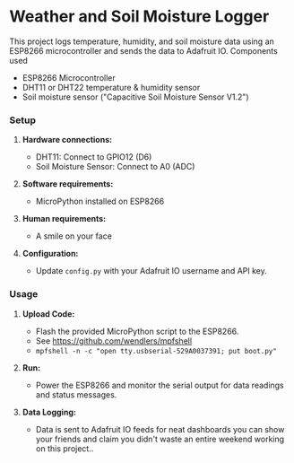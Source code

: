 # Weather and Soil Moisture Logger

This project logs temperature, humidity, and soil moisture data using an ESP8266 microcontroller and sends the data to Adafruit IO.
Components used
* ESP8266 Microcontroller
* DHT11 or DHT22 temperature & humidity sensor
* Soil moisture sensor ("Capacitive Soil Moisture Sensor V1.2")

### Setup
1. **Hardware connections:**
   - DHT11: Connect to GPIO12 (D6)
   - Soil Moisture Sensor: Connect to A0 (ADC)

2. **Software requirements:**
   - MicroPython installed on ESP8266
3. **Human requirements:**
   - A smile on your face
4. **Configuration:**
   - Update `config.py` with your Adafruit IO username and API key.

### Usage
1. **Upload Code:**
   - Flash the provided MicroPython script to the ESP8266.
   - See https://github.com/wendlers/mpfshell
   - `mpfshell -n -c "open tty.usbserial-529A0037391; put boot.py"`

2. **Run:**
   - Power the ESP8266 and monitor the serial output for data readings and status messages.

3. **Data Logging:**
   - Data is sent to Adafruit IO feeds for neat dashboards you can show your friends and claim you didn't waste an entire weekend working on this project..
